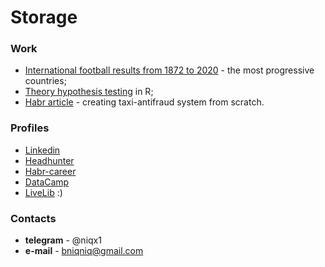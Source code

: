 # Storage

### Work

* [International football results from 1872 to 2020](https://www.kaggle.com/bashun/football-the-most-progressive-countries) - the most progressive countries;
* [Theory hypothesis testing](https://github.com/niqx/Storage/blob/master/hypo_test/Statistical_hypothesis_review.ipynb) in R;
* [Habr article](https://habr.com/ru/post/512752/) - creating taxi-antifraud system from scratch.

### Profiles
* [Linkedin](https://www.linkedin.com/in/bashun/)
* [Headhunter](https://krasnodar.hh.ru/applicant/resumes/view?resume=75e44a57ff03d347eb0039ed1f31314b474864)
* [Habr-career](https://career.habr.com/niqx)
* [DataCamp](https://www.datacamp.com/profile/niqx)
* [LiveLib](https://www.livelib.ru/reader/niqx?utm_source=livelib&utm_medium=usermenu) :)

### Contacts
* **telegram** - @niqx1
* **e-mail** - bniqniq@gmail.com

